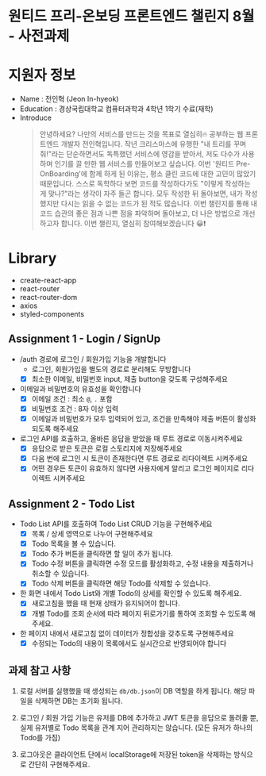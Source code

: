 # 원티드 프리-온보딩 프론트엔드 챌린지 8월 - 사전과제

# 지원자 정보

- Name : 전인혁 (Jeon In-hyeok)
- Education : 경상국립대학교 컴퓨터과학과 4학년 1학기 수료(재학)
- Introduce
  > 안녕하세요? 나만의 서비스를 만드는 것을 목표로 열심히🔥 공부하는 웹 프론트엔드 개발자 전인혁입니다. 작년 크리스마스에 유행한 "내 트리를 꾸며줘!"라는 단순하면서도 독특했던 서비스에 영감을 받아서, 저도 다수가 사용하며 인기를 끌 만한 웹 서비스를 만들어보고 싶습니다. 이번 '원티드 Pre-OnBoarding'에 함께 하게 된 이유는, 평소 클린 코드에 대한 고민이 많았기 때문입니다. 스스로 독학하다 보면 코드를 작성하다가도 "이렇게 작성하는 게 맞나?"라는 생각이 자주 들곤 합니다. 모두 작성한 뒤 돌아보면, 내가 작성했지만 다시는 읽을 수 없는 코드가 된 적도 많습니다. 이번 챌린지를 통해 내 코드 습관의 좋은 점과 나쁜 점을 파악하며 돌아보고, 더 나은 방법으로 개선하고자 합니다. 이번 챌린지, 열심히 참여해보겠습니다 😀❗

# Library

- create-react-app
- react-router
- react-router-dom
- axios
- styled-components

## Assignment 1 - Login / SignUp

- /auth 경로에 로그인 / 회원가입 기능을 개발합니다
  - 로그인, 회원가입을 별도의 경로로 분리해도 무방합니다
  - [x] 최소한 이메일, 비밀번호 input, 제출 button을 갖도록 구성해주세요
- 이메일과 비밀번호의 유효성을 확인합니다
  - [x] 이메일 조건 : 최소 `@`, `.` 포함
  - [x] 비밀번호 조건 : 8자 이상 입력
  - [x] 이메일과 비밀번호가 모두 입력되어 있고, 조건을 만족해야 제출 버튼이 활성화 되도록 해주세요
- 로그인 API를 호출하고, 올바른 응답을 받았을 때 루트 경로로 이동시켜주세요
  - [x] 응답으로 받은 토큰은 로컬 스토리지에 저장해주세요
  - [x] 다음 번에 로그인 시 토큰이 존재한다면 루트 경로로 리다이렉트 시켜주세요
  - [x] 어떤 경우든 토큰이 유효하지 않다면 사용자에게 알리고 로그인 페이지로 리다이렉트 시켜주세요

## Assignment 2 - Todo List

- Todo List API를 호출하여 Todo List CRUD 기능을 구현해주세요
  - [x] 목록 / 상세 영역으로 나누어 구현해주세요
  - [x] Todo 목록을 볼 수 있습니다.
  - [x] Todo 추가 버튼을 클릭하면 할 일이 추가 됩니다.
  - [x] Todo 수정 버튼을 클릭하면 수정 모드를 활성화하고, 수정 내용을 제출하거나 취소할 수 있습니다.
  - [x] Todo 삭제 버튼을 클릭하면 해당 Todo를 삭제할 수 있습니다.
- 한 화면 내에서 Todo List와 개별 Todo의 상세를 확인할 수 있도록 해주세요.
  - [x] 새로고침을 했을 때 현재 상태가 유지되어야 합니다.
  - [x] 개별 Todo를 조회 순서에 따라 페이지 뒤로가기를 통하여 조회할 수 있도록 해주세요.
- 한 페이지 내에서 새로고침 없이 데이터가 정합성을 갖추도록 구현해주세요
  - [x] 수정되는 Todo의 내용이 목록에서도 실시간으로 반영되어야 합니다

## 과제 참고 사항

1. 로컬 서버를 실행했을 때 생성되는 `db/db.json`이 DB 역할을 하게 됩니다. 해당 파일을 삭제하면 DB는 초기화 됩니다.

2. 로그인 / 회원 가입 기능은 유저를 DB에 추가하고 JWT 토큰을 응답으로 돌려줄 뿐, 실제 유저별로 Todo 목록을 관계 지어 관리하지는 않습니다. (모든 유저가 하나의 Todo를 가짐)

3. 로그아웃은 클라이언트 단에서 localStorage에 저장된 token을 삭제하는 방식으로 간단히 구현해주세요.
